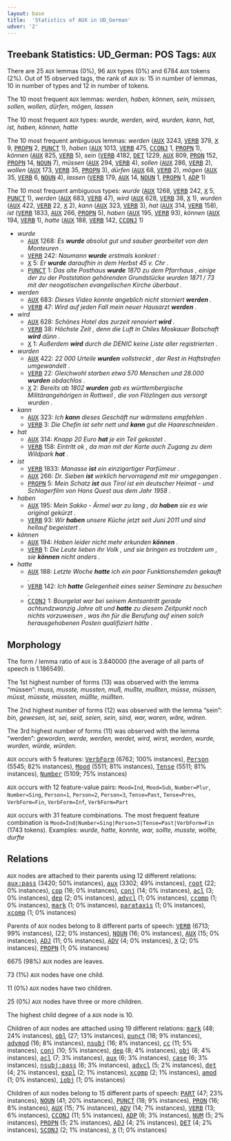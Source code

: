 ```yaml
---
layout: base
title:  'Statistics of AUX in UD_German'
udver: '2'
---
```


## Treebank Statistics: UD_German: POS Tags: `AUX`

There are 25 `AUX` lemmas (0%), 96 `AUX` types (0%) and 6784 `AUX` tokens (2%).
Out of 15 observed tags, the rank of `AUX` is: 15 in number of lemmas, 10 in number of types and 12 in number of tokens.

The 10 most frequent `AUX` lemmas: <em>werden, haben, können, sein, müssen, sollen, wollen, dürfen, mögen, lassen</em>

The 10 most frequent `AUX` types:  <em>wurde, werden, wird, wurden, kann, hat, ist, haben, können, hatte</em>

The 10 most frequent ambiguous lemmas: <em>werden</em> (<tt><a href="de-pos-AUX.html">AUX</a></tt> 3243, <tt><a href="de-pos-VERB.html">VERB</a></tt> 379, <tt><a href="de-pos-X.html">X</a></tt> 9, <tt><a href="de-pos-PROPN.html">PROPN</a></tt> 2, <tt><a href="de-pos-PUNCT.html">PUNCT</a></tt> 1), <em>haben</em> (<tt><a href="de-pos-AUX.html">AUX</a></tt> 1013, <tt><a href="de-pos-VERB.html">VERB</a></tt> 475, <tt><a href="de-pos-CCONJ.html">CCONJ</a></tt> 1, <tt><a href="de-pos-PROPN.html">PROPN</a></tt> 1), <em>können</em> (<tt><a href="de-pos-AUX.html">AUX</a></tt> 825, <tt><a href="de-pos-VERB.html">VERB</a></tt> 5), <em>sein</em> (<tt><a href="de-pos-VERB.html">VERB</a></tt> 4182, <tt><a href="de-pos-DET.html">DET</a></tt> 1229, <tt><a href="de-pos-AUX.html">AUX</a></tt> 809, <tt><a href="de-pos-PRON.html">PRON</a></tt> 152, <tt><a href="de-pos-PROPN.html">PROPN</a></tt> 14, <tt><a href="de-pos-NOUN.html">NOUN</a></tt> 7), <em>müssen</em> (<tt><a href="de-pos-AUX.html">AUX</a></tt> 294, <tt><a href="de-pos-VERB.html">VERB</a></tt> 4), <em>sollen</em> (<tt><a href="de-pos-AUX.html">AUX</a></tt> 286, <tt><a href="de-pos-VERB.html">VERB</a></tt> 2), <em>wollen</em> (<tt><a href="de-pos-AUX.html">AUX</a></tt> 173, <tt><a href="de-pos-VERB.html">VERB</a></tt> 35, <tt><a href="de-pos-PROPN.html">PROPN</a></tt> 3), <em>dürfen</em> (<tt><a href="de-pos-AUX.html">AUX</a></tt> 68, <tt><a href="de-pos-VERB.html">VERB</a></tt> 2), <em>mögen</em> (<tt><a href="de-pos-AUX.html">AUX</a></tt> 35, <tt><a href="de-pos-VERB.html">VERB</a></tt> 6, <tt><a href="de-pos-NOUN.html">NOUN</a></tt> 4), <em>lassen</em> (<tt><a href="de-pos-VERB.html">VERB</a></tt> 179, <tt><a href="de-pos-AUX.html">AUX</a></tt> 14, <tt><a href="de-pos-NOUN.html">NOUN</a></tt> 1, <tt><a href="de-pos-PROPN.html">PROPN</a></tt> 1, <tt><a href="de-pos-ADP.html">ADP</a></tt> 1)

The 10 most frequent ambiguous types:  <em>wurde</em> (<tt><a href="de-pos-AUX.html">AUX</a></tt> 1268, <tt><a href="de-pos-VERB.html">VERB</a></tt> 242, <tt><a href="de-pos-X.html">X</a></tt> 5, <tt><a href="de-pos-PUNCT.html">PUNCT</a></tt> 1), <em>werden</em> (<tt><a href="de-pos-AUX.html">AUX</a></tt> 683, <tt><a href="de-pos-VERB.html">VERB</a></tt> 47), <em>wird</em> (<tt><a href="de-pos-AUX.html">AUX</a></tt> 628, <tt><a href="de-pos-VERB.html">VERB</a></tt> 38, <tt><a href="de-pos-X.html">X</a></tt> 1), <em>wurden</em> (<tt><a href="de-pos-AUX.html">AUX</a></tt> 422, <tt><a href="de-pos-VERB.html">VERB</a></tt> 22, <tt><a href="de-pos-X.html">X</a></tt> 2), <em>kann</em> (<tt><a href="de-pos-AUX.html">AUX</a></tt> 323, <tt><a href="de-pos-VERB.html">VERB</a></tt> 3), <em>hat</em> (<tt><a href="de-pos-AUX.html">AUX</a></tt> 314, <tt><a href="de-pos-VERB.html">VERB</a></tt> 158), <em>ist</em> (<tt><a href="de-pos-VERB.html">VERB</a></tt> 1833, <tt><a href="de-pos-AUX.html">AUX</a></tt> 266, <tt><a href="de-pos-PROPN.html">PROPN</a></tt> 5), <em>haben</em> (<tt><a href="de-pos-AUX.html">AUX</a></tt> 195, <tt><a href="de-pos-VERB.html">VERB</a></tt> 93), <em>können</em> (<tt><a href="de-pos-AUX.html">AUX</a></tt> 194, <tt><a href="de-pos-VERB.html">VERB</a></tt> 1), <em>hatte</em> (<tt><a href="de-pos-AUX.html">AUX</a></tt> 188, <tt><a href="de-pos-VERB.html">VERB</a></tt> 142, <tt><a href="de-pos-CCONJ.html">CCONJ</a></tt> 1)


* <em>wurde</em>
  * <tt><a href="de-pos-AUX.html">AUX</a></tt> 1268: <em>Es <b>wurde</b> absolut gut und sauber gearbeitet von den Monteuren .</em>
  * <tt><a href="de-pos-VERB.html">VERB</a></tt> 242: <em>Naumann <b>wurde</b> erstmals konkret :</em>
  * <tt><a href="de-pos-X.html">X</a></tt> 5: <em>Er <b>wurde</b> daraufhin in dem Herbst 45 v. Chr .</em>
  * <tt><a href="de-pos-PUNCT.html">PUNCT</a></tt> 1: <em>Das alte Posthaus <b>wurde</b> 1870 zu dem Pfarrhaus , einige der zu der Poststation gehörenden Grundstücke wurden 1871 / 73 mit der neogotischen evangelischen Kirche überbaut .</em>
* <em>werden</em>
  * <tt><a href="de-pos-AUX.html">AUX</a></tt> 683: <em>Dieses Video konnte angeblich nicht storniert <b>werden</b> .</em>
  * <tt><a href="de-pos-VERB.html">VERB</a></tt> 47: <em>Wird auf jeden Fall mein neuer Hausarzt <b>werden</b> .</em>
* <em>wird</em>
  * <tt><a href="de-pos-AUX.html">AUX</a></tt> 628: <em>Schönes Hotel das zurzeit renoviert <b>wird</b> .</em>
  * <tt><a href="de-pos-VERB.html">VERB</a></tt> 38: <em>Höchste Zeit , denn die Luft in Chiles Moskauer Botschaft <b>wird</b> dünn .</em>
  * <tt><a href="de-pos-X.html">X</a></tt> 1: <em>Außerdem <b>wird</b> durch die DENIC keine Liste aller registrierten .</em>
* <em>wurden</em>
  * <tt><a href="de-pos-AUX.html">AUX</a></tt> 422: <em>22 000 Urteile <b>wurden</b> vollstreckt , der Rest in Haftstrafen umgewandelt .</em>
  * <tt><a href="de-pos-VERB.html">VERB</a></tt> 22: <em>Gleichwohl starben etwa 570 Menschen und 28.000 <b>wurden</b> obdachlos .</em>
  * <tt><a href="de-pos-X.html">X</a></tt> 2: <em>Bereits ab 1802 <b>wurden</b> gab es württembergische Militärangehörigen in Rottweil , die von Flözlingen aus versorgt wurden .</em>
* <em>kann</em>
  * <tt><a href="de-pos-AUX.html">AUX</a></tt> 323: <em>Ich <b>kann</b> dieses Geschäft nur wärmstens empfehlen .</em>
  * <tt><a href="de-pos-VERB.html">VERB</a></tt> 3: <em>Die Chefin ist sehr nett und <b>kann</b> gut die Haareschneiden .</em>
* <em>hat</em>
  * <tt><a href="de-pos-AUX.html">AUX</a></tt> 314: <em>Knapp 20 Euro <b>hat</b> je ein Teil gekostet .</em>
  * <tt><a href="de-pos-VERB.html">VERB</a></tt> 158: <em>Eintritt ok , da man mit der Karte auch Zugang zu dem Wildpark <b>hat</b> .</em>
* <em>ist</em>
  * <tt><a href="de-pos-VERB.html">VERB</a></tt> 1833: <em>Manasse <b>ist</b> ein einzigartiger Parfümeur .</em>
  * <tt><a href="de-pos-AUX.html">AUX</a></tt> 266: <em>Dr. Sieben <b>ist</b> wirklich hervorragend mit mir umgegangen .</em>
  * <tt><a href="de-pos-PROPN.html">PROPN</a></tt> 5: <em>Mein Schatz <b>ist</b> aus Tirol ist ein deutscher Heimat - und Schlagerfilm von Hans Quest aus dem Jahr 1958 .</em>
* <em>haben</em>
  * <tt><a href="de-pos-AUX.html">AUX</a></tt> 195: <em>Mein Sakko - Ärmel war zu lang , da <b>haben</b> sie es wie original gekürzt .</em>
  * <tt><a href="de-pos-VERB.html">VERB</a></tt> 93: <em>Wir <b>haben</b> unsere Küche jetzt seit Juni 2011 und sind hellauf begeistert .</em>
* <em>können</em>
  * <tt><a href="de-pos-AUX.html">AUX</a></tt> 194: <em>Haben leider nicht mehr erkunden <b>können</b> .</em>
  * <tt><a href="de-pos-VERB.html">VERB</a></tt> 1: <em>Die Leute lieben ihr Volk , und sie bringen es trotzdem um , sie <b>können</b> nicht anders .</em>
* <em>hatte</em>
  * <tt><a href="de-pos-AUX.html">AUX</a></tt> 188: <em>Letzte Woche <b>hatte</b> ich ein paar Funktionshemden gekauft .</em>
  * <tt><a href="de-pos-VERB.html">VERB</a></tt> 142: <em>Ich <b>hatte</b> Gelegenheit eines seiner Seminare zu besuchen .</em>
  * <tt><a href="de-pos-CCONJ.html">CCONJ</a></tt> 1: <em>Bourgelat war bei seinem Amtsantritt gerade achtundzwanzig Jahre alt und <b>hatte</b> zu diesem Zeitpunkt noch nichts vorzuweisen , was ihn für die Berufung auf einen solch herausgehobenen Posten qualifiziert hätte .</em>

## Morphology

The form / lemma ratio of `AUX` is 3.840000 (the average of all parts of speech is 1.186549).

The 1st highest number of forms (13) was observed with the lemma “müssen”: <em>muss, musste, mussten, muß, mußte, mußten, müsse, müssen, müsst, müsste, müssten, müßte, müßten</em>.

The 2nd highest number of forms (12) was observed with the lemma “sein”: <em>bin, gewesen, ist, sei, seid, seien, sein, sind, war, waren, wäre, wären</em>.

The 3rd highest number of forms (11) was observed with the lemma “werden”: <em>geworden, werde, werden, werdet, wird, wirst, worden, wurde, wurden, würde, würden</em>.

`AUX` occurs with 5 features: <tt><a href="de-feat-VerbForm.html">VerbForm</a></tt> (6762; 100% instances), <tt><a href="de-feat-Person.html">Person</a></tt> (5545; 82% instances), <tt><a href="de-feat-Mood.html">Mood</a></tt> (5511; 81% instances), <tt><a href="de-feat-Tense.html">Tense</a></tt> (5511; 81% instances), <tt><a href="de-feat-Number.html">Number</a></tt> (5109; 75% instances)

`AUX` occurs with 12 feature-value pairs: `Mood=Ind`, `Mood=Sub`, `Number=Plur`, `Number=Sing`, `Person=1`, `Person=2`, `Person=3`, `Tense=Past`, `Tense=Pres`, `VerbForm=Fin`, `VerbForm=Inf`, `VerbForm=Part`

`AUX` occurs with 31 feature combinations.
The most frequent feature combination is `Mood=Ind|Number=Sing|Person=3|Tense=Past|VerbForm=Fin` (1743 tokens).
Examples: <em>wurde, hatte, konnte, war, sollte, musste, wollte, durfte</em>


## Relations

`AUX` nodes are attached to their parents using 12 different relations: <tt><a href="de-dep-aux-pass.html">aux:pass</a></tt> (3420; 50% instances), <tt><a href="de-dep-aux.html">aux</a></tt> (3302; 49% instances), <tt><a href="de-dep-root.html">root</a></tt> (22; 0% instances), <tt><a href="de-dep-cop.html">cop</a></tt> (16; 0% instances), <tt><a href="de-dep-conj.html">conj</a></tt> (14; 0% instances), <tt><a href="de-dep-acl.html">acl</a></tt> (3; 0% instances), <tt><a href="de-dep-dep.html">dep</a></tt> (2; 0% instances), <tt><a href="de-dep-advcl.html">advcl</a></tt> (1; 0% instances), <tt><a href="de-dep-ccomp.html">ccomp</a></tt> (1; 0% instances), <tt><a href="de-dep-mark.html">mark</a></tt> (1; 0% instances), <tt><a href="de-dep-parataxis.html">parataxis</a></tt> (1; 0% instances), <tt><a href="de-dep-xcomp.html">xcomp</a></tt> (1; 0% instances)

Parents of `AUX` nodes belong to 8 different parts of speech: <tt><a href="de-pos-VERB.html">VERB</a></tt> (6713; 99% instances),  (22; 0% instances), <tt><a href="de-pos-NOUN.html">NOUN</a></tt> (16; 0% instances), <tt><a href="de-pos-AUX.html">AUX</a></tt> (15; 0% instances), <tt><a href="de-pos-ADJ.html">ADJ</a></tt> (11; 0% instances), <tt><a href="de-pos-ADV.html">ADV</a></tt> (4; 0% instances), <tt><a href="de-pos-X.html">X</a></tt> (2; 0% instances), <tt><a href="de-pos-PROPN.html">PROPN</a></tt> (1; 0% instances)

6675 (98%) `AUX` nodes are leaves.

73 (1%) `AUX` nodes have one child.

11 (0%) `AUX` nodes have two children.

25 (0%) `AUX` nodes have three or more children.

The highest child degree of a `AUX` node is 10.

Children of `AUX` nodes are attached using 19 different relations: <tt><a href="de-dep-mark.html">mark</a></tt> (48; 24% instances), <tt><a href="de-dep-obl.html">obl</a></tt> (27; 13% instances), <tt><a href="de-dep-punct.html">punct</a></tt> (18; 9% instances), <tt><a href="de-dep-advmod.html">advmod</a></tt> (16; 8% instances), <tt><a href="de-dep-nsubj.html">nsubj</a></tt> (16; 8% instances), <tt><a href="de-dep-cc.html">cc</a></tt> (11; 5% instances), <tt><a href="de-dep-conj.html">conj</a></tt> (10; 5% instances), <tt><a href="de-dep-dep.html">dep</a></tt> (8; 4% instances), <tt><a href="de-dep-obj.html">obj</a></tt> (8; 4% instances), <tt><a href="de-dep-acl.html">acl</a></tt> (7; 3% instances), <tt><a href="de-dep-aux.html">aux</a></tt> (6; 3% instances), <tt><a href="de-dep-case.html">case</a></tt> (6; 3% instances), <tt><a href="de-dep-nsubj-pass.html">nsubj:pass</a></tt> (6; 3% instances), <tt><a href="de-dep-advcl.html">advcl</a></tt> (5; 2% instances), <tt><a href="de-dep-det.html">det</a></tt> (4; 2% instances), <tt><a href="de-dep-expl.html">expl</a></tt> (2; 1% instances), <tt><a href="de-dep-xcomp.html">xcomp</a></tt> (2; 1% instances), <tt><a href="de-dep-amod.html">amod</a></tt> (1; 0% instances), <tt><a href="de-dep-iobj.html">iobj</a></tt> (1; 0% instances)

Children of `AUX` nodes belong to 15 different parts of speech: <tt><a href="de-pos-PART.html">PART</a></tt> (47; 23% instances), <tt><a href="de-pos-NOUN.html">NOUN</a></tt> (41; 20% instances), <tt><a href="de-pos-PUNCT.html">PUNCT</a></tt> (18; 9% instances), <tt><a href="de-pos-PRON.html">PRON</a></tt> (16; 8% instances), <tt><a href="de-pos-AUX.html">AUX</a></tt> (15; 7% instances), <tt><a href="de-pos-ADV.html">ADV</a></tt> (14; 7% instances), <tt><a href="de-pos-VERB.html">VERB</a></tt> (13; 6% instances), <tt><a href="de-pos-CCONJ.html">CCONJ</a></tt> (11; 5% instances), <tt><a href="de-pos-ADP.html">ADP</a></tt> (6; 3% instances), <tt><a href="de-pos-NUM.html">NUM</a></tt> (5; 2% instances), <tt><a href="de-pos-PROPN.html">PROPN</a></tt> (5; 2% instances), <tt><a href="de-pos-ADJ.html">ADJ</a></tt> (4; 2% instances), <tt><a href="de-pos-DET.html">DET</a></tt> (4; 2% instances), <tt><a href="de-pos-SCONJ.html">SCONJ</a></tt> (2; 1% instances), <tt><a href="de-pos-X.html">X</a></tt> (1; 0% instances)

